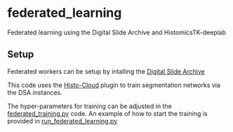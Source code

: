 # federated_learning
Federated learning using the Digital Slide Archive and HistomicsTK-deeplab

<h2>Setup</h2>

Federated workers can be setup by intalling the [Digital Slide Archive](https://digitalslidearchive.github.io/digital_slide_archive/)  

This code uses the [Histo-Cloud](https://github.com/SarderLab/Histo-cloud) plugin to train segmentation networks via the DSA instances.

The hyper-parameters for training can be adjusted in the [federated_training.py](https://github.com/SarderLab/federated_learning/blob/main/federated_training.py) code. An example of how to start the training is provided in [run_federated_learning.py](https://github.com/SarderLab/federated_learning/blob/main/run_federated_learning.py)
